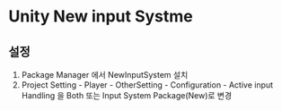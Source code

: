 Unity New input Systme
======================
## 설정
   1. Package Manager 에서 NewInputSystem 설치
   2. Project Setting - Player - OtherSetting - Configuration - Active input Handling 을 Both 또는 Input System Package(New)로 변경
